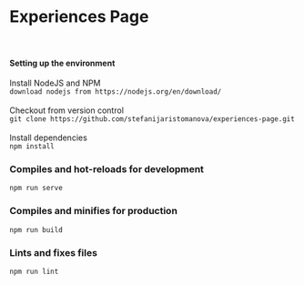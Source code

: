 <h1>Experiences Page</h1>
<br>

#### Setting up the environment

Install NodeJS and NPM <br>
 `download nodejs from https://nodejs.org/en/download/`
<br><br>
Checkout from version control <br>
`git clone https://github.com/stefanijaristomanova/experiences-page.git`
<br><br>
Install dependencies <br>
`npm install`

### Compiles and hot-reloads for development
```
npm run serve
```

### Compiles and minifies for production
```
npm run build
```

### Lints and fixes files
```
npm run lint
```

 
 
